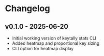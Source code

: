 # Changelog

## v0.1.0 - 2025-06-20
- Initial working version of keytally stats CLI
- Added heatmap and proportional key sizing
- CLI option for heatmap display

